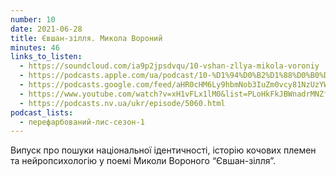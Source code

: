 ```yaml
---
number: 10
date: 2021-06-28
title: Євшан-зілля. Микола Вороний
minutes: 46
links_to_listen:
  - https://soundcloud.com/ia9p2jpsdvqu/10-vshan-zllya-mikola-voroniy
  - https://podcasts.apple.com/ua/podcast/10-%D1%94%D0%B2%D1%88%D0%B0%D0%BD-%D0%B7%D1%96%D0%BB%D0%BB%D1%8F-%D0%BC%D0%B8%D0%BA%D0%BE%D0%BB%D0%B0-%D0%B2%D0%BE%D1%80%D0%BE%D0%BD%D0%B8%D0%B9/id1563575488?i=1000527075126
  - https://podcasts.google.com/feed/aHR0cHM6Ly9hbmNob3IuZm0vcy81NzUzYWEwMC9wb2RjYXN0L3Jzcw/episode/Y2RlMGQ0YmYtZDU1YS00NDFjLWJlZWEtNjlhNTczNTA5MmNm
  - https://www.youtube.com/watch?v=xH1vFLx1lM0&list=PLoHkFkJBWnadrMNZfZ6NyfXDUXZjDggpT&index=1
  - https://podcasts.nv.ua/ukr/episode/5060.html
podcast_lists:
  - перефарбований-лис-сезон-1
---
```


Випуск про пошуки національної ідентичності, історію кочових племен та
нейропсихологію у поемі Миколи Вороного “Євшан-зілля”.
